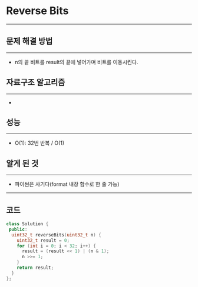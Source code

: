 # Reverse Bits
---
## 문제 해결 방법
---
* n의 끝 비트를 result의 끝에 넣어가며 비트를 이동시킨다.
## 자료구조 알고리즘
---
* 
## 성능
---
* O(1): 32번 반복 / O(1)
## 알게 된 것
---
* 파이썬은 사기다(format 내장 함수로 한 줄 가능)
---
## 코드
```cpp
class Solution {
 public:
  uint32_t reverseBits(uint32_t n) {
    uint32_t result = 0;
    for (int i = 0; i < 32; i++) {
      result = (result << 1) | (n & 1);
      n >>= 1;
    }
    return result;
  }
};
```
